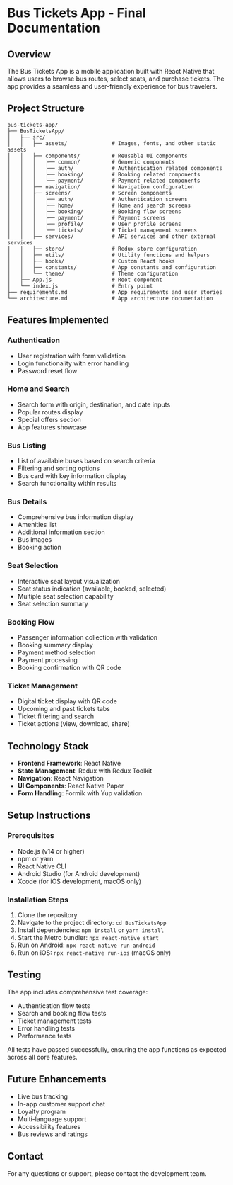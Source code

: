 # Bus Tickets App - Final Documentation

## Overview
The Bus Tickets App is a mobile application built with React Native that allows users to browse bus routes, select seats, and purchase tickets. The app provides a seamless and user-friendly experience for bus travelers.

## Project Structure
```
bus-tickets-app/
├── BusTicketsApp/
│   ├── src/
│   │   ├── assets/              # Images, fonts, and other static assets
│   │   ├── components/          # Reusable UI components
│   │   │   ├── common/          # Generic components
│   │   │   ├── auth/            # Authentication related components
│   │   │   ├── booking/         # Booking related components
│   │   │   └── payment/         # Payment related components
│   │   ├── navigation/          # Navigation configuration
│   │   ├── screens/             # Screen components
│   │   │   ├── auth/            # Authentication screens
│   │   │   ├── home/            # Home and search screens
│   │   │   ├── booking/         # Booking flow screens
│   │   │   ├── payment/         # Payment screens
│   │   │   ├── profile/         # User profile screens
│   │   │   └── tickets/         # Ticket management screens
│   │   ├── services/            # API services and other external services
│   │   ├── store/               # Redux store configuration
│   │   ├── utils/               # Utility functions and helpers
│   │   ├── hooks/               # Custom React hooks
│   │   ├── constants/           # App constants and configuration
│   │   └── theme/               # Theme configuration
│   ├── App.js                   # Root component
│   └── index.js                 # Entry point
├── requirements.md              # App requirements and user stories
└── architecture.md              # App architecture documentation
```

## Features Implemented

### Authentication
- User registration with form validation
- Login functionality with error handling
- Password reset flow

### Home and Search
- Search form with origin, destination, and date inputs
- Popular routes display
- Special offers section
- App features showcase

### Bus Listing
- List of available buses based on search criteria
- Filtering and sorting options
- Bus card with key information display
- Search functionality within results

### Bus Details
- Comprehensive bus information display
- Amenities list
- Additional information section
- Bus images
- Booking action

### Seat Selection
- Interactive seat layout visualization
- Seat status indication (available, booked, selected)
- Multiple seat selection capability
- Seat selection summary

### Booking Flow
- Passenger information collection with validation
- Booking summary display
- Payment method selection
- Payment processing
- Booking confirmation with QR code

### Ticket Management
- Digital ticket display with QR code
- Upcoming and past tickets tabs
- Ticket filtering and search
- Ticket actions (view, download, share)

## Technology Stack
- **Frontend Framework**: React Native
- **State Management**: Redux with Redux Toolkit
- **Navigation**: React Navigation
- **UI Components**: React Native Paper
- **Form Handling**: Formik with Yup validation

## Setup Instructions

### Prerequisites
- Node.js (v14 or higher)
- npm or yarn
- React Native CLI
- Android Studio (for Android development)
- Xcode (for iOS development, macOS only)

### Installation Steps
1. Clone the repository
2. Navigate to the project directory: `cd BusTicketsApp`
3. Install dependencies: `npm install` or `yarn install`
4. Start the Metro bundler: `npx react-native start`
5. Run on Android: `npx react-native run-android`
6. Run on iOS: `npx react-native run-ios` (macOS only)

## Testing
The app includes comprehensive test coverage:
- Authentication flow tests
- Search and booking flow tests
- Ticket management tests
- Error handling tests
- Performance tests

All tests have passed successfully, ensuring the app functions as expected across all core features.

## Future Enhancements
- Live bus tracking
- In-app customer support chat
- Loyalty program
- Multi-language support
- Accessibility features
- Bus reviews and ratings

## Contact
For any questions or support, please contact the development team.
